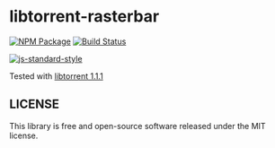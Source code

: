 # libtorrent-rasterbar

[![NPM Package](https://img.shields.io/npm/v/libtorrent-rasterbar.svg?style=flat-square)](https://www.npmjs.org/package/libtorrent-rasterbar)
[![Build Status](https://img.shields.io/travis/fanatid/libtorrent-rasterbar.svg?branch=master&style=flat-square)](https://travis-ci.org/fanatid/libtorrent-rasterbar)

[![js-standard-style](https://cdn.rawgit.com/feross/standard/master/badge.svg)](https://github.com/feross/standard)

Tested with [libtorrent 1.1.1][1]

## LICENSE

This library is free and open-source software released under the MIT license.

[1]: https://github.com/arvidn/libtorrent/tree/libtorrent-1_1_1

